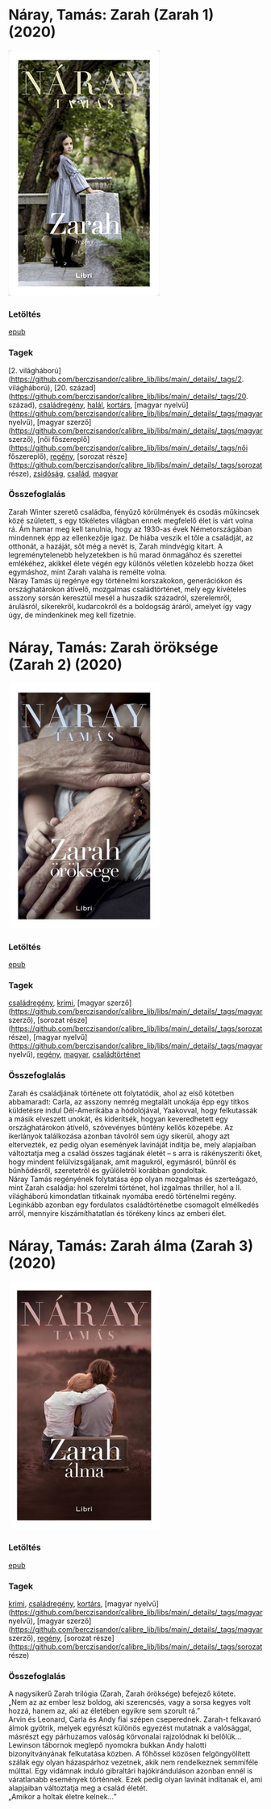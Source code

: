 # <a name="id_1234">Náray, Tamás: Zarah (Zarah 1) (2020)</a>
<img src="https://github.com/BercziSandor/calibre_lib/raw/main/libs/main/Naray%2C%20Tamas/Zarah%20%281234%29/cover.jpg" alt="cover" width="300"/>

### Letöltés
[epub](https://github.com/BercziSandor/calibre_lib/raw/main/libs/main/Naray%2C%20Tamas/Zarah%20%281234%29/Zarah%20-%20Naray%2C%20Tamas.epub)

### Tagek
[2. világháború](https://github.com/berczisandor/calibre_lib/libs/main/_details/_tags/2. világháború), [20. század](https://github.com/berczisandor/calibre_lib/libs/main/_details/_tags/20. század), [családregény](https://github.com/berczisandor/calibre_lib/libs/main/_details/_tags/családregény), [halál](https://github.com/berczisandor/calibre_lib/libs/main/_details/_tags/halál), [kortárs](https://github.com/berczisandor/calibre_lib/libs/main/_details/_tags/kortárs), [magyar nyelvű](https://github.com/berczisandor/calibre_lib/libs/main/_details/_tags/magyar nyelvű), [magyar szerző](https://github.com/berczisandor/calibre_lib/libs/main/_details/_tags/magyar szerző), [női főszereplő](https://github.com/berczisandor/calibre_lib/libs/main/_details/_tags/női főszereplő), [regény](https://github.com/berczisandor/calibre_lib/libs/main/_details/_tags/regény), [sorozat része](https://github.com/berczisandor/calibre_lib/libs/main/_details/_tags/sorozat része), [zsidóság](https://github.com/berczisandor/calibre_lib/libs/main/_details/_tags/zsidóság), [család](https://github.com/berczisandor/calibre_lib/libs/main/_details/_tags/család), [magyar](https://github.com/berczisandor/calibre_lib/libs/main/_details/_tags/magyar)

### Összefoglalás
<div>
<p>Zarah Winter szerető családba, fényűző körülmények és csodás műkincsek közé született, s egy tökéletes világban ennek megfelelő élet is várt volna rá. Ám hamar meg kell tanulnia, hogy az 1930-as évek Németországában mindennek épp az ellenkezője igaz. De hiába veszik el tőle a családját, az otthonát, a hazáját, sőt még a nevét is, Zarah mindvégig kitart. A legreménytelenebb helyzetekben is hű marad önmagához és szerettei emlékéhez, akikkel élete végén egy különös véletlen közelebb hozza őket egymáshoz, mint Zarah valaha is remélte volna.<br>Náray Tamás új regénye egy történelmi korszakokon, generációkon és országhatárokon átívelő, mozgalmas családtörténet, mely egy kivételes asszony sorsán keresztül mesél a huszadik századról, szerelemről, árulásról, sikerekről, kudarcokról és a boldogság áráról, amelyet így vagy úgy, de mindenkinek meg kell fizetnie.</p></div>


# <a name="id_1233">Náray, Tamás: Zarah öröksége (Zarah 2) (2020)</a>
<img src="https://github.com/BercziSandor/calibre_lib/raw/main/libs/main/Naray%2C%20Tamas/Zarah%20oroksege%20%281233%29/cover.jpg" alt="cover" width="300"/>

### Letöltés
[epub](https://github.com/BercziSandor/calibre_lib/raw/main/libs/main/Naray%2C%20Tamas/Zarah%20oroksege%20%281233%29/Zarah%20oroksege%20-%20Naray%2C%20Tamas.epub)

### Tagek
[családregény](https://github.com/berczisandor/calibre_lib/libs/main/_details/_tags/családregény), [krimi](https://github.com/berczisandor/calibre_lib/libs/main/_details/_tags/krimi), [magyar szerző](https://github.com/berczisandor/calibre_lib/libs/main/_details/_tags/magyar szerző), [sorozat része](https://github.com/berczisandor/calibre_lib/libs/main/_details/_tags/sorozat része), [magyar nyelvű](https://github.com/berczisandor/calibre_lib/libs/main/_details/_tags/magyar nyelvű), [regény](https://github.com/berczisandor/calibre_lib/libs/main/_details/_tags/regény), [magyar](https://github.com/berczisandor/calibre_lib/libs/main/_details/_tags/magyar), [családtörténet](https://github.com/berczisandor/calibre_lib/libs/main/_details/_tags/családtörténet)

### Összefoglalás
<p class="description">Zarah ​és családjának története ott folytatódik, ahol az első kötetben abbamaradt: Carla, az asszony nemrég megtalált unokája épp egy titkos küldetésre indul Dél-Amerikába a hódolójával, Yaakovval, hogy felkutassák a másik elveszett unokát, és kiderítsék, hogyan keveredhetett egy országhatárokon átívelő, szövevényes bűntény kellős közepébe. Az ikerlányok találkozása azonban távolról sem úgy sikerül, ahogy azt eltervezték, ez pedig olyan események lavináját indítja be, mely alapjaiban változtatja meg a család összes tagjának életét – s arra is rákényszeríti őket, hogy mindent felülvizsgáljanak, amit magukról, egymásról, bűnről és bűnhődésről, szeretetről és gyűlöletről korábban gondoltak.<br>Náray Tamás regényének folytatása épp olyan mozgalmas és szerteágazó, mint Zarah családja: hol szerelmi történet, hol izgalmas thriller, hol a II. világháború kimondatlan titkainak nyomába eredő történelmi regény. Leginkább azonban egy fordulatos családtörténetbe csomagolt elmélkedés arról, mennyire kiszámíthatatlan és törékeny kincs az emberi élet.</p>


# <a name="id_1235">Náray, Tamás: Zarah álma (Zarah 3) (2020)</a>
<img src="https://github.com/BercziSandor/calibre_lib/raw/main/libs/main/Naray%2C%20Tamas/Zarah%20alma%20%281235%29/cover.jpg" alt="cover" width="300"/>

### Letöltés
[epub](https://github.com/BercziSandor/calibre_lib/raw/main/libs/main/Naray%2C%20Tamas/Zarah%20alma%20%281235%29/Zarah%20alma%20-%20Naray%2C%20Tamas.epub)

### Tagek
[krimi](https://github.com/berczisandor/calibre_lib/libs/main/_details/_tags/krimi), [családregény](https://github.com/berczisandor/calibre_lib/libs/main/_details/_tags/családregény), [kortárs](https://github.com/berczisandor/calibre_lib/libs/main/_details/_tags/kortárs), [magyar nyelvű](https://github.com/berczisandor/calibre_lib/libs/main/_details/_tags/magyar nyelvű), [magyar szerző](https://github.com/berczisandor/calibre_lib/libs/main/_details/_tags/magyar szerző), [regény](https://github.com/berczisandor/calibre_lib/libs/main/_details/_tags/regény), [sorozat része](https://github.com/berczisandor/calibre_lib/libs/main/_details/_tags/sorozat része)

### Összefoglalás
<div>
<p>A nagysikerű Zarah trilógia (Zarah, Zarah öröksége) befejező kötete.<br>„Nem az az ember lesz boldog, aki szerencsés, vagy a sorsa kegyes volt hozzá, hanem az, aki az életében egyikre sem szorult rá.”<br>Arvin és Leonard, Carla és Andy fiai szépen cseperednek. Zarah-t felkavaró álmok gyötrik, melyek egyrészt különös egyezést mutatnak a valósággal, másrészt egy párhuzamos valóság körvonalai rajzolódnak ki belőlük… Lewinson tábornok meglepő nyomokra bukkan Andy halotti bizonyítványának felkutatása közben. A főhőssel közösen felgöngyölített szálak egy olyan házaspárhoz vezetnek, akik nem rendelkeznek semmiféle múlttal. Egy vidámnak induló gibraltári hajókiránduláson azonban ennél is váratlanabb események történnek. Ezek pedig olyan lavinát indítanak el, ami alapjaiban változtatja meg a család életét.<br>„Amikor a holtak életre kelnek…”</p></div>


